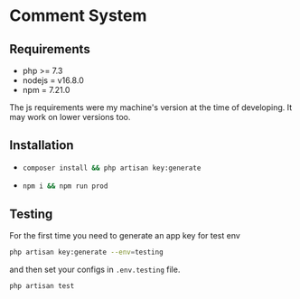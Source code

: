 # Comment System

## Requirements

-   php >= 7.3
-   nodejs = v16.8.0
-   npm = 7.21.0

The js requirements were my machine's version at the time of developing. It may work on lower versions too.

## Installation

-   ```bash
    composer install && php artisan key:generate
    ```
-   ```bash
    npm i && npm run prod
    ```

## Testing

For the first time you need to generate an app key for test env

```bash
php artisan key:generate --env=testing
```

and then set your configs in `.env.testing` file.

```bash
php artisan test
```
